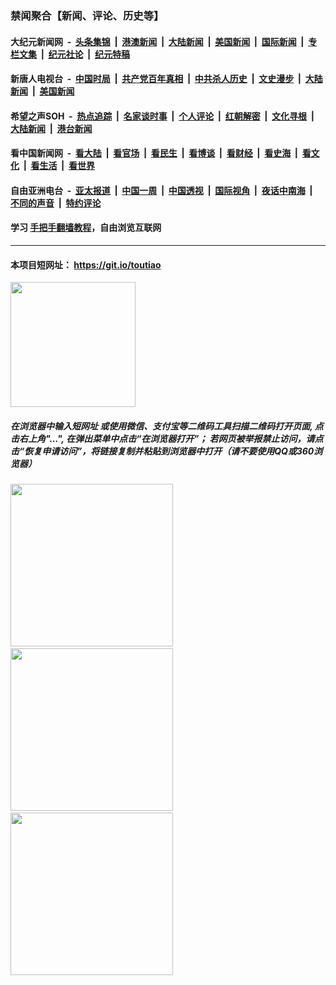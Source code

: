 ### 禁闻聚合【新闻、评论、历史等】

#### 大纪元新闻网 &nbsp;-&nbsp; [头条集锦](indexes/E头条集锦.md?t=03181102) &nbsp;|&nbsp; [港澳新闻](indexes/E港澳新闻.md?t=03181102)  &nbsp;|&nbsp; [大陆新闻](indexes/E大陆新闻.md?t=03181102) &nbsp;|&nbsp; [美国新闻](indexes/E美国新闻.md?t=03181102) &nbsp;|&nbsp; [国际新闻](indexes/E国际新闻.md?t=03181102) &nbsp;|&nbsp; [专栏文集](indexes/E专栏文集.md?t=03181102) &nbsp;|&nbsp; [纪元社论](indexes/E纪元社论.md?t=03181102) &nbsp;|&nbsp; [纪元特稿](indexes/E纪元特稿.md?t=03181102) 

#### 新唐人电视台 &nbsp;-&nbsp; [中国时局](indexes/N中国时局.md?t=03181102) &nbsp;|&nbsp; [共产党百年真相](indexes/N共产党百年真相.md?t=03181102) &nbsp;|&nbsp; [中共杀人历史](indexes/N中共杀人历史.md?t=03181102) &nbsp;|&nbsp; [文史漫步](indexes/N文史漫步.md?t=03181102) &nbsp;|&nbsp; [大陆新闻](indexes/N大陆新闻.md?t=03181102) &nbsp;|&nbsp; [美国新闻](indexes/N美国新闻.md?t=03181102)

#### 希望之声SOH &nbsp;-&nbsp; [热点追踪](indexes/H热点追踪.md?t=03181102) &nbsp;|&nbsp; [名家谈时事](indexes/H名家谈时事.md?t=03181102) &nbsp;|&nbsp; [个人评论](indexes/H个人评论.md?t=03181102)  &nbsp;|&nbsp; [红朝解密](indexes/H红朝解密.md?t=03181102) &nbsp;|&nbsp; [文化寻根](indexes/H文化寻根.md?t=03181102) &nbsp;|&nbsp; [大陆新闻](indexes/H大陆新闻.md?t=03181102) &nbsp;|&nbsp; [港台新闻](indexes/H港台新闻.md?t=03181102)

#### 看中国新闻网 &nbsp;-&nbsp; [看大陆](indexes/S看大陆.md?t=03181102) &nbsp;|&nbsp; [看官场](indexes/S看官场.md?t=03181102) &nbsp;|&nbsp; [看民生](indexes/S看民生.md?t=03181102)  &nbsp;|&nbsp; [看博谈](indexes/S看博谈.md?t=03181102) &nbsp;|&nbsp; [看财经](indexes/S看财经.md?t=03181102) &nbsp;|&nbsp; [看史海](indexes/S看史海.md?t=03181102) &nbsp;|&nbsp; [看文化](indexes/S看文化.md?t=03181102) &nbsp;|&nbsp; [看生活](indexes/S看生活.md?t=03181102) &nbsp;|&nbsp; [看世界](indexes/S看世界.md?t=03181102)

#### 自由亚洲电台 &nbsp;-&nbsp; [亚太报道](indexes/R亚太报道.md?t=03181102) &nbsp;|&nbsp; [中国一周](indexes/R中国一周.md?t=03181102) &nbsp;|&nbsp; [中国透视](indexes/R中国透视.md?t=03181102)  &nbsp;|&nbsp; [国际视角](indexes/R国际视角.md?t=03181102) &nbsp;|&nbsp; [夜话中南海](indexes/R夜话中南海.md?t=03181102) &nbsp;|&nbsp; [不同的声音](indexes/R不同的声音.md?t=03181102) &nbsp;|&nbsp; [特约评论](indexes/R特约评论.md?t=03181102)

#### 学习 [手把手翻墙教程](https://github.com/gfw-breaker/guides/wiki)，自由浏览互联网

----

#### 本项目短网址： https://git.io/toutiao
<img src="https://raw.githubusercontent.com/gfw-breaker/banned-news/master/scripts/img/qr.png" width="200px"/>  

##### 在浏览器中输入短网址 或使用微信、支付宝等二维码工具扫描二维码打开页面, 点击右上角"...", 在弹出菜单中点击“在浏览器打开”； 若网页被举报禁止访问，请点击“恢复申请访问”，将链接复制并粘贴到浏览器中打开（请不要使用QQ或360浏览器）

<img src="https://raw.githubusercontent.com/gfw-breaker/banned-news/master/scripts/img/1.png" width="260px"/> &nbsp; <img src="https://raw.githubusercontent.com/gfw-breaker/banned-news/master/scripts/img/2.png" width="260px"/> &nbsp; <img src="https://raw.githubusercontent.com/gfw-breaker/banned-news/master/scripts/img/3.png" width="260px"/>
